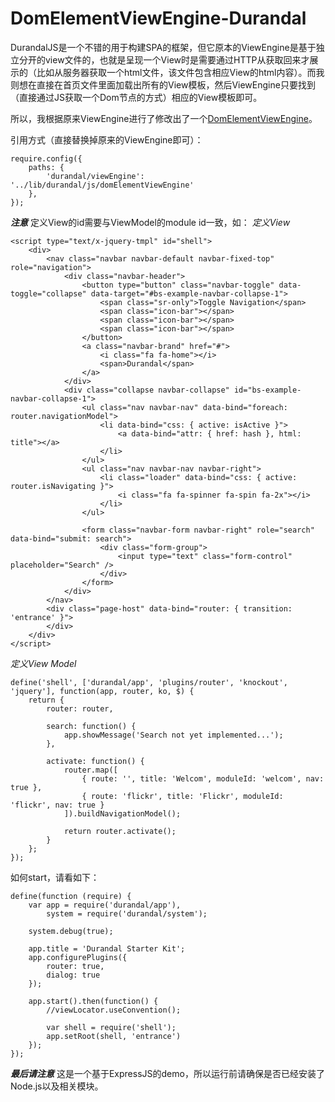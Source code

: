 DomElementViewEngine-Durandal
=============================

DurandalJS是一个不错的用于构建SPA的框架，但它原本的ViewEngine是基于独立分开的view文件的，也就是呈现一个View时是需要通过HTTP从获取回来才展示的（比如从服务器获取一个html文件，该文件包含相应View的html内容）。而我则想在直接在首页文件里面加载出所有的View模板，然后ViewEngine只要找到（直接通过JS获取一个Dom节点的方式）相应的View模板即可。

所以，我根据原来ViewEngine进行了修改出了一个[DomElementViewEngine](https://github.com/AbelLai/DomElementViewEngine-Durandal/blob/master/public/lib/durandal/js/domElementViewEngine.js)。

引用方式（直接替换掉原来的ViewEngine即可）：
```
require.config({
	paths: {
		'durandal/viewEngine': '../lib/durandal/js/domElementViewEngine'
	},
});

```

***注意***
定义View的id需要与ViewModel的module id一致，如：
*定义View*
```
<script type="text/x-jquery-tmpl" id="shell">
	<div>
		<nav class="navbar navbar-default navbar-fixed-top" role="navigation">
			<div class="navbar-header">
				<button type="button" class="navbar-toggle" data-toggle="collapse" data-target="#bs-example-navbar-collapse-1">
					<span class="sr-only">Toggle Navigation</span>
					<span class="icon-bar"></span>
					<span class="icon-bar"></span>
					<span class="icon-bar"></span>
				</button>
				<a class="navbar-brand" href="#">
					<i class="fa fa-home"></i>
					<span>Durandal</span>
				</a>
			</div>
			<div class="collapse navbar-collapse" id="bs-example-navbar-collapse-1">
				<ul class="nav navbar-nav" data-bind="foreach: router.navigationModel">
					<li data-bind="css: { active: isActive }">
						<a data-bind="attr: { href: hash }, html: title"></a>
					</li>
				</ul>
				<ul class="nav navbar-nav navbar-right">
					<li class="loader" data-bind="css: { active: router.isNavigating }">
						<i class="fa fa-spinner fa-spin fa-2x"></i>
					</li>
				</ul>

				<form class="navbar-form navbar-right" role="search" data-bind="submit: search">
					<div class="form-group">
						<input type="text" class="form-control" placeholder="Search" />
					</div>
				</form>
			</div>
		</nav>
		<div class="page-host" data-bind="router: { transition: 'entrance' }">
		</div>
	</div>
</script>

```

*定义View Model*
```
define('shell', ['durandal/app', 'plugins/router', 'knockout', 'jquery'], function(app, router, ko, $) {
	return {
		router: router,

		search: function() {
			app.showMessage('Search not yet implemented...');
		},

		activate: function() {
			router.map([
				{ route: '', title: 'Welcom', moduleId: 'welcom', nav: true },
				{ route: 'flickr', title: 'Flickr', moduleId: 'flickr', nav: true }
			]).buildNavigationModel();

			return router.activate();
		}
	};
});

```

如何start，请看如下：
```
define(function (require) {
	var app = require('durandal/app'),
		system = require('durandal/system');

	system.debug(true);

	app.title = 'Durandal Starter Kit';
	app.configurePlugins({
		router: true,
		dialog: true
	});

	app.start().then(function() {
		//viewLocator.useConvention();
		
		var shell = require('shell');
		app.setRoot(shell, 'entrance')
	});
});

```

***最后请注意***
这是一个基于ExpressJS的demo，所以运行前请确保是否已经安装了Node.js以及相关模块。